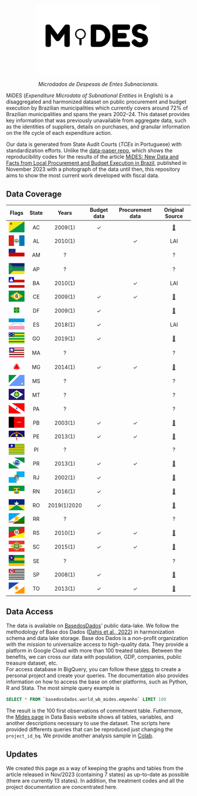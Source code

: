 <!-- Header -->
<p align="center">
  <a href="https://basedosdados.org">
    <img src="docs/images/logo1_mides_black.png" width="340" alt="MiDES">
  </a>
</p>


<p align="center">
    <em>Microdados de Despesas de Entes Subnacionais.</em>
</p>

MiDES (_Expenditure Microdata of Subnational Entities_ in English) is a disaggregated and harmonized dataset on public procurement and budget execution by Brazilian municipalities which currently covers around 72% of Brazilian municipalities and spans the years 2002–24. This dataset provides key information that was previously unavailable from aggregate data, such as the identities of suppliers, details on purchases, and granular information on the life cycle of each expenditure action.

Our data is generated from State Audit Courts (_TCEs_ in Portuguese) with standardization efforts. Unlike the [data-paper repo](https://github.com/municipal-budget-execution/data-paper), which shows the reproducibility codes for the results of the article [MiDES: New Data and Facts from Local Procurement and Budget Execution in Brazil](https://elibrary.worldbank.org/doi/abs/10.1596/1813-9450-10598), published in November 2023 with a photograph of the data until then, this repository aims to show the most current work developed with fiscal data.

## Data Coverage
Flags|State|Years|Budget data|Procurement data|Original Source
|:-:|:-:|:-:|:-:|:-:|:-:|
<img src="/docs/images/flags/ac.png" width=50>|AC|2009(1)|✓||[:link:](https://www.transparencia.df.gov.br/#/downloads#des)|
<img src="/docs/images/flags/al.png" width=50>|AL|2010(1)||✓|LAI|
<img src="/docs/images/flags/am.png" width=50>|AM|?|||?|
<img src="/docs/images/flags/ap.png" width=50>|AP|?|||?|
<img src="/docs/images/flags/ba.png" width=50>|BA|2010(1)||✓|LAI|
<img src="/docs/images/flags/ce.png" width=50>|CE|2009(1)|✓|✓|[:link:](https://api.tce.ce.gov.br/)|
<img src="/docs/images/flags/df.png" width=50>|DF|2009(1)|✓||[:link:](https://www.transparencia.df.gov.br/#/downloads#des)|
<img src="/docs/images/flags/es.png" width=50>|ES|2018(1)|✓||LAI|
<img src="/docs/images/flags/go.png" width=50>|GO|2019(1)|✓||[:link:](https://www.tcmgo.tc.br/pentaho/api/repos/cidadao/app/index.html)|
<img src="/docs/images/flags/ma.png" width=50>|MA|?|||?|
<img src="/docs/images/flags/mg.png" width=50>|MG|2014(1)|✓|✓|[:link:](https://dadosabertos.tce.mg.gov.br/)|
<img src="/docs/images/flags/ms.png" width=50>|MS|?|||?|
<img src="/docs/images/flags/mt.png" width=50>|MT|?|||?|
<img src="/docs/images/flags/pa.png" width=50>|PA|?|||?|
<img src="/docs/images/flags/pb.png" width=50>|PB|2003(1)|✓|✓|[:link:](https://dados.tce.pb.gov.br)|
<img src="/docs/images/flags/pe.png" width=50>|PE|2013(1)|✓|✓|[:link:](https://sistemas.tce.pe.gov.br/DadosAbertos/Exemplo!listar)|
<img src="/docs/images/flags/pi.png" width=50>|PI|?|||?|
<img src="/docs/images/flags/pr.png" width=50>|PR|2013(1)|✓|✓|[:link:](https://servicos.tce.pr.gov.br/TCEPR/Tribunal/Relacon/Dados/DadosConsulta/Consolidado)|
<img src="/docs/images/flags/rj.png" width=50>|RJ|2002(1)|✓||[:link:](https://tce.rj.gov.br/auditormunicipio/Default.aspx)|
<img src="/docs/images/flags/rn.png" width=50>|RN|2016(1)|✓||[:link:](https://apidadosabertos.tce.rn.gov.br/swagger/ui/index#/)|
<img src="/docs/images/flags/ro.png" width=50>|RO|2019(1)2020 |✓||[:link:](https://transparencia.tce.ro.gov.br/transparenciatce/Remessa/Pesquisar)|
<img src="/docs/images/flags/rr.png" width=50>|RR|?|||?|
<img src="/docs/images/flags/rs.png" width=50>|RS|2010(1)|✓|✓|[:link:](https://dados.tce.rs.gov.br)|
<img src="/docs/images/flags/sc.png" width=50>|SC|2015(1)|✓|✓|[:link:](https://servicos.tce.sc.gov.br/farol_externo/index.html)|
<img src="/docs/images/flags/se.png" width=50>|SE|?|||?|
<img src="/docs/images/flags/sp.png" width=50>|SP|2008(1)|✓||[:link:](https://transparencia.tce.sp.gov.br/conjunto-de-dados)|
<img src="/docs/images/flags/to.png" width=50>|TO|2013(1)|✓|✓|[:link:](https://portaldocidadao.tce.to.gov.br/estadomunicipios/index)|

## Data Access
The data is available on [BasedosDados](https://basedosdados.org/dataset/d3874769-bcbd-4ece-a38a-157ba1021514?table=14c5d05b-9830-4710-b7ac-7e0ca1bf9d8b)' public data-lake. We follow the methodology of Base dos Dados ([Dahis et al., 2022](https://osf.io/preprints/socarxiv/r76yg)) in harmonization schema and data lake storage. Base dos Dados is a non-profit organization with the mission to universalize access to high-quality data. They provide a platform in Google Cloud with more than 100 treated tables. Between the benefits, we can cross our data with population, GDP, companies, public treasure dataset, etc.  
For access database in BigQuery, you can follow these [steps](https://basedosdados.github.io/mais/access_data_bq/) to create a personal project and create your queries. The documentation also provides information on how to access the base on other platforms, such as Python, R and Stata. The most simple query example is

```sql
SELECT * FROM `basedosdados.world_wb_mides.empenho` LIMIT 100
```

The result is the 100 first observations of commitment table. Futhermore, the [Mides page](https://basedosdados.org/dataset/d3874769-bcbd-4ece-a38a-157ba1021514?table=14c5d05b-9830-4710-b7ac-7e0ca1bf9d8b#:~:text=o%20c%C3%B3digo%20abaixo%2C-,clique%20aqui,-para%20ir%20ao) in Data Basis website shows all tables, variables, and another descriptions necessary to use the dataset.  The scripts here provided differents queries that can be reproduced just changing the `project_id_bq`. We provide another analysis sample in [Colab](https://colab.research.google.com/drive/1DrYpLhaR4zueA6nxQyxqxQGZhMKQYIrp#scrollTo=lOpvFr42BvN7). 

## Updates
We created this page as a way of keeping the graphs and tables from the article released in Nov/2023 (containing 7 states) as up-to-date as possible (there are currently 13 states). In addition, the treatment codes and all the project documentation are concentrated here.
